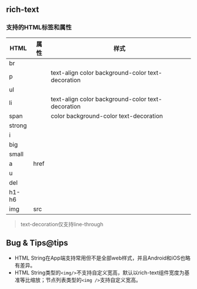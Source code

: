 ## rich-text

<!-- UTSCOMJSON.rich-text.description -->

### 支持的HTML标签和属性
|HTML   |属性    |样式   |
|-------|-------|-------|
|br     |       |       |
|p      |       |text-align color background-color text-decoration|
|ul     |       |       |
|li     |       |text-align color background-color text-decoration|
|span   |       |color background-color text-decoration|
|strong |       |       |
|i      |       |       |
|big    |       |       |
|small  |       |       |
|a      |href   |       |
|u      |       |       |
|del    |       |       |
|h1-h6  |       |       |
|img    |src    |       |

> text-decoration仅支持line-through

<!-- UTSCOMJSON.rich-text.attribute -->

<!-- UTSCOMJSON.rich-text.event -->

<!-- UTSCOMJSON.rich-text.compatibility -->

<!-- UTSCOMJSON.rich-text.children -->

<!-- UTSCOMJSON.rich-text.example -->

<!-- UTSCOMJSON.rich-text.reference -->

## Bug & Tips@tips

- HTML String在App端支持常用但不是全部web样式，并且Android和iOS也略有差异。
- HTML String类型的`<img/>`不支持自定义宽高，默认以rich-text组件宽度为基准等比缩放；节点列表类型的`<img />`支持自定义宽高。
